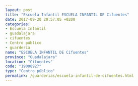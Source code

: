 ```yaml
---
layout: post
title: "Escuela Infantil ESCUELA INFANTIL DE Cifuentes"
date: 2017-09-20 20:57:05 +0200
categories:
- Escuela Infantil
- guadalajara
- cifuentes
- Centro público
- guarderia
name: "ESCUELA INFANTIL DE Cifuentes"
province: "Guadalajara"
location: "Cifuentes"
code: "19008927"
type: "Centro público"
permalink: /guarderias/escuela-infantil-de-cifuentes.html
---
```


